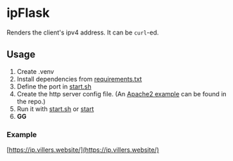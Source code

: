 # ipFlask

Renders the client's ipv4 address.
It can be ```curl```-ed.

## Usage
1. Create .venv
2. Install dependencies from [requirements.txt](./requirements.txt)
3. Define the port in [start.sh](./start.sh)
4. Create the http server config file. (An [Apache2 example](./etc/apache2.config) can be found in the repo.)
5. Run it with [start.sh](./start.sh) or [start](./start)
6. **GG**

### Example
[https://ip.villers.website/](https://ip.villers.website/)